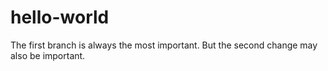 # hello-world
The first branch is always the most important.
But the second change may also be important.

